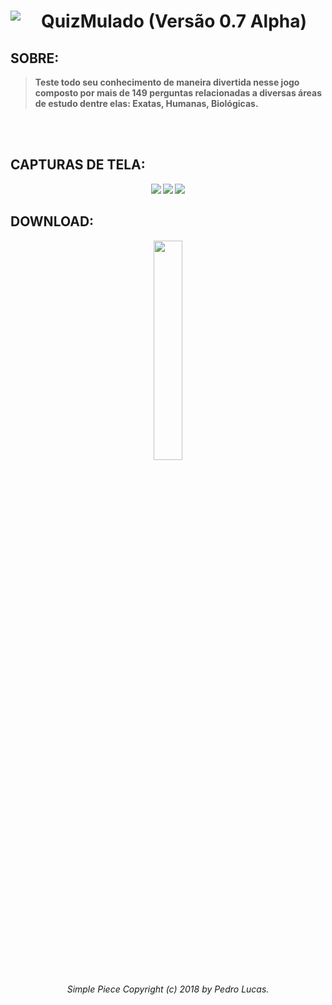 
<div align="center"> 
  <div> 
    <img src= "https://lh3.googleusercontent.com/w6L1Hyx0snOjqsnaE8pkP9ip-jfsubrn97NbS0QeTzVTMpoiLZaRXAAwVMti2pwBumfGRVUZVQ4=s180" 
     align="left"> </div>

<div> <h1 vertical-align: text-top><strong>QuizMulado (Versão 0.7 Alpha)<strong></h1> </div>

</div>

## SOBRE:

> <b>Teste todo seu conhecimento de maneira divertida nesse jogo
> composto por mais de 149 perguntas  relacionadas a diversas áreas de
> estudo dentre elas: Exatas, Humanas, Biológicas.  </b>

<br></br>

## CAPTURAS DE TELA:

<div align="center"> 
 
 <img src="https://lh3.googleusercontent.com/1Xk-ExUidfysGVuQ59BlngQnrBPWmkxAPcUpXg2rJ8j9eJjdiTkFyJpnZF5pWupELNR3DLr9hRc=s350"/> <img src="https://lh3.googleusercontent.com/hHzQpm0yl7p6ApDckzISBLQSBbbH0zuzdlV1gczdNAyvsYXLR6QcwkJEthVv8KzUh7YAuNxvZQ0=s350"/> <img align="top" src= "https://lh3.googleusercontent.com/6EOpSIkX5YXSzyhufRtA-2kr9HaQxZCyyf2TRk7w1Q2NWkN7p0FD_YhSOECUCD8YQlHcho2mhaM=s450"/>

</div>

## DOWNLOAD:

<div align="center"> 

<div>

<div style=”width:50%”><a target="_blank" href="https://play.google.com/store/apps/details?id=com.SimplePiece.QuizMulado"><img src=
"https://play.google.com/intl/en_us/badges/images/generic/en_badge_web_generic.png" 
 width="30%" height="30%" href></a></div>
</div>

 <div align="center"> <h6>Simple Piece Copyright (c) 2018 by Pedro Lucas.</h6> </div>

